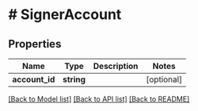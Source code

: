 # # SignerAccount

## Properties

Name | Type | Description | Notes
------------ | ------------- | ------------- | -------------
**account_id** | **string** |  | [optional]

[[Back to Model list]](../../README.md#models) [[Back to API list]](../../README.md#endpoints) [[Back to README]](../../README.md)

